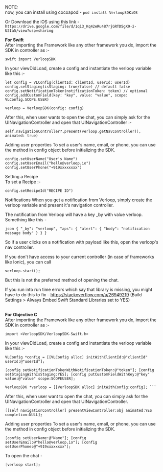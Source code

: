 NOTE:\
now, you can install using cocoapod - `pod install VerloopSDKiOS`

Or Download the iOS using this link - 
`https://drive.google.com/file/d/1qi3_Kq42eRu487rjGRTD5gX9-2-U2Ia5/view?usp=sharing`
 
**For Swift**\
After importing the Framework like any other framework you do, import the SDK in controller as :-

`swift import VerloopSDK`

In your viewDidLoad, create a config and instantiate the verloop variable like this :-

```
let config = VLConfig(clientId: clientId, userId: userId) config.setStaging(isStaging: true/false) // default false config.setNotificationToken(notificationToken: token) // optional config.addCustomField(key: "key", value: "value", scope: VLConfig.SCOPE.USER)

verloop = VerloopSDK(config: config) 
```

After this, when user wants to open the chat, you can simply ask for the UINavigationController and open that UINavigationController :-
```
self.navigationController?.present(verloop.getNavController(), animated: true)
```
Adding user properties
To set a user's name, email, or phone, you can use the method in config object before initializing the SDK.
```
config.setUserName("User's Name") config.setUserEmail("hello@verloop.io") config.setUserPhone("+919xxxxxxxx")
```
Setting a Recipe\
To set a Recipe :-
```
config.setRecipeId("RECIPE ID")
```
Notifications
When you get a notification from Verloop, simply create the verloop variable and present it's navigation controller.

The notification from Verloop will have a key _by with value verloop. Something like this -
```
json { "_by": "verloop", "aps": { "alert": { "body": "notification message body" } } }
```
So if a user clicks on a notification with payload like this, open the verloop's nav controller.

If you don't have access to your current controller (in case of frameworks like Ionic), you can call
```
verloop.start();
```
But this is not the preferred method of opening the chat.

If you run into run time errors which say that library is missing, you might have to do this to fix - https://stackoverflow.com/a/26949219 (Build Settings > Always Embed Swift Standard Libraries set to YES)


\
**For Objective C**\
After importing the Framework like any other framework you do, import the SDK in controller as :-

```
import <VerloopSDK/VerloopSDK-Swift.h>
```

In your viewDidLoad, create a config and instantiate the verloop variable like this :-

```
VLConfig *config = [[VLConfig alloc] initWithClientId:@"clientId" userId:@"userId"];

[config setNotificationTokenWithNotificationToken:@"token"]; [config setStagingWithIsStaging:YES]; [config putCustomFieldWithKey:@"key" value:@"value" scope:SCOPEUSER];

VerloopSDK *verloop = [[VerloopSDK alloc] initWithConfig:config]; ```
```
After this, when user want to open the chat, you can simply ask for the UINavigationController and open that UINavigationController.

```
[[self navigationController] presentViewController:obj animated:YES completion:NULL];
```
Adding user properties
To set a user's name, email, or phone, you can use the method in config object before initializing the SDK.
```
[config setUserName:@"Name"]; [config setUserEmail:@"hello@verloop.io"]; [config setUserPhone:@"+919xxxxxxxx"];

```
To open the chat -
```
[verloop start]; 
```
